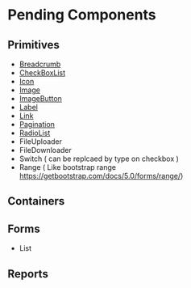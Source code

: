 # Pending Components

## Primitives

* [Breadcrumb](/docs/pendingComponents/primitive/breadcrumb.md)
* [CheckBoxList](/docs/pendingComponents/primitive/checkboxlist.md)
* [Icon](/docs/pendingComponents/primitive/icon.md)
* [Image](/docs/pendingComponents/primitive/image.md)
* [ImageButton](/docs/components/primitive/imagebutton.md)
* [Label](/docs/pendingComponents/primitive/label.md)
* [Link](/docs/components/primitive/link.md)
* [Pagination](/docs/components/primitive/pagination.md)
* [RadioList](/docs/components/primitive/radioList.md)
* FileUploader
* FileDownloader
* Switch ( can be replcaed by type on checkbox )
* Range ( Like bootstrap range https://getbootstrap.com/docs/5.0/forms/range/)
## Containers

## Forms
* List

## Reports
